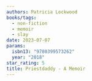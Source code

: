 ```yaml
---
authors: Patricia Lockwood
books/tags:
  - non-fiction
  - memoir
  - slay
date: 2023-07-07
params:
  isbn13: "9780399573262"
  year: "2018"
star_rating: 5
title: Priestdaddy - A Memoir
---
```

